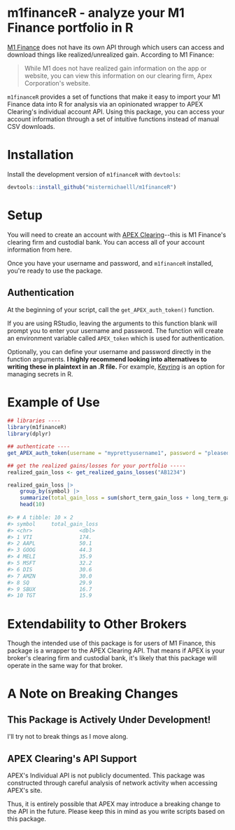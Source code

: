 # m1financeR - analyze your M1 Finance portfolio in R
[M1 Finance](https://www.m1finance.com/) does not have its own API through which users can access and download things like realized/unrealized gain. According to M1 Finance:

> While M1 does not have realized gain information on the app or website, you can view this information on our clearing firm, Apex Corporation's website. 

`m1financeR` provides a set of functions that make it easy to import your M1 Finance data into R for analysis via an opinionated wrapper to APEX Clearing's individual account API. Using this package, you can access your account information through a set of intuitive functions instead of manual CSV downloads.

# Installation
Install the development version of `m1financeR` with `devtools`:

```R
devtools::install_github("mistermichaelll/m1financeR")
```

# Setup
You will need to create an account with [APEX Clearing](https://www.apexclearing.com/)--this is M1 Finance's clearing firm and custodial bank. You can access all of your account information from here. 

Once you have your username and password, and `m1financeR` installed, you're ready to use the package.

## Authentication 
At the beginning of your script, call the `get_APEX_auth_token()` function. 

If you are using RStudio, leaving the arguments to this function blank will prompt you to enter your username and password. The function will create an environment variable called `APEX_token` which is used for authentication.

Optionally, you can define your username and password directly in the function arguments. **I highly recommend looking into alternatives to writing these in plaintext in an .R file.** For example, [Keyring](https://github.com/r-lib/keyring) is an option for managing secrets in R.

# Example of Use
```R
## libraries ----
library(m1financeR)
library(dplyr)

## authenticate ----
get_APEX_auth_token(username = "myprettyusername1", password = "pleasedontwritethisinplaintext9")

## get the realized gains/losses for your portfolio -----
realized_gain_loss <- get_realized_gains_losses("AB1234")

realized_gain_loss |> 
    group_by(symbol) |> 
    summarize(total_gain_loss = sum(short_term_gain_loss + long_term_gain_loss, na.rm = T)) |> 
    head(10)
    
#> # A tibble: 10 × 2
#> symbol     total_gain_loss
#> <chr>               <dbl>
#> 1 VTI               174. 
#> 2 AAPL              50.1
#> 3 GOOG              44.3
#> 4 MELI              35.9
#> 5 MSFT              32.2
#> 6 DIS               30.6
#> 7 AMZN              30.0
#> 8 SQ                29.9
#> 9 SBUX              16.7
#> 10 TGT              15.9       
```

# Extendability to Other Brokers
Though the intended use of this package is for users of M1 Finance, this package is a wrapper to the APEX Clearing API. That means if APEX is your broker's clearing firm and custodial bank, it's likely that this package will operate in the same way for that broker.

# A Note on Breaking Changes
## This Package is Actively Under Development!
I'll try not to break things as I move along.

## APEX Clearing's API Support
APEX's Individual API is not publicly documented. This package was constructed through careful analysis of network activity when accessing APEX's site. 

Thus, it is entirely possible that APEX may introduce a breaking change to the API in the future. Please keep this in mind as you write scripts based on this package. 
